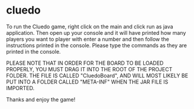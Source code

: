 # cluedo

To run the Cluedo game, right click on the main and click run as java application.
Then open up your console and it will have printed how many players you want to player with
enter a number and then follow the instructions printed in the console. Please type the commands
as they are printed in the console.

PLEASE NOTE THAT IN ORDER FOR THE BOARD TO BE LOADED PROPERLY, YOU MUST DRAG IT INTO THE ROOT OF THE PROJECT FOLDER.
THE FILE IS CALLED "CluedoBoard", AND WILL MOST LIKELY BE PUT INTO A FOLDER CALLED "META-INF" WHEN THE JAR FILE IS IMPORTED.

Thanks and enjoy the game!